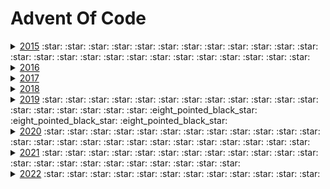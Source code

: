 # Advent Of Code
<details>
    <summary>
        <a href="year2015">2015</a> 
        :star: :star: :star: :star: :star: :star: :star: :star: :star: :star: 
        :star: :star: :star: :star: :star: :star: :star: :star: :star: :star: 
        :star: :star: :star: :star: :star: 
    </summary>

* [Day 1](year2015/day1) -  :star:

* [Day 2](year2015/day2) -  :star:

* [Day 3](year2015/day3) -  :star:

* [Day 4](year2015/day4) -  :star:

* [Day 5](year2015/day5) -  :star:

* [Day 6](year2015/day6) -  :star:

* [Day 7](year2015/day7) -  :star:

* [Day 8](year2015/day8) -  :star:

* [Day 9](year2015/day9) -  :star:

* [Day 10](year2015/day10) -  :star:

* [Day 11](year2015/day11) -  :star:

* [Day 12](year2015/day12) -  :star:

* [Day 13](year2015/day13) -  :star:

* [Day 14](year2015/day14) -  :star:

* [Day 15](year2015/day15) -  :star:

* [Day 16](year2015/day16) -  :star:

* [Day 17](year2015/day17) -  :star:

* [Day 18](year2015/day18) -  :star:

* [Day 19](year2015/day19) -  :star:

* [Day 20](year2015/day20) -  :star:

* [Day 21](year2015/day21) -  :star:

* [Day 22](year2015/day22) -  :star:

* [Day 23](year2015/day23) -  :star:

* [Day 24](year2015/day24) -  :star:

* [Day 25](year2015/day25) -  :star:
</details>

<details>
    <summary>
        <a href="year2016">2016</a>
    </summary>
</details>

<details>
    <summary>
        <a href="year2017">2017</a>
    </summary>
</details>

<details>
    <summary>
        <a href="year2018">2018</a>
    </summary>
</details>

<details>
 <summary>
  <a href="year2019">2019</a>
   :star: :star: :star: :star: :star: :star: :star: :star: :star: :star:
   :star: :star: :star: :star: :star: :star: :star: :star:
   :eight_pointed_black_star: :eight_pointed_black_star: :eight_pointed_black_star:
 </summary>
 
* [Day 1](year2019/day1) - The Tyranny of the Rocket Equation :star:

* [Day 2](year2019/day2) - 1202 Program Alarm :star:
  
* [Day 3](year2019/day3) - Crossed Wires :star:

* [Day 4](year2019/day4) - Secure Container :star:

* [Day 5](year2019/day5) - Sunny with a Chance of Asteroids :star:

* [Day 6](year2019/day6) - Universal Orbit Map :star:

* [Day 7](year2019/day07) - Amplification Circuit :star:

* [Day 8](year2019/day08) - Space Image Format :star:

* [Day 9](year2019/day09) - Sensor Boost :star:

* [Day 10](year2019/day10) - Monitoring Station :star:

* [Day 11](year2019/day11) - Space Police :star:

* [Day 12](year2019/day12) - The N-Body Problem :star:

* [Day 13](year2019/day13) - Care Package :star:

* [Day 14](year2019/day14) - Space Stoichiometry :star:

* [Day 15](year2019/day15) - Oxygen System :star:

* [Day 16](year2019/day16) - Flawed Frequency Transmission :eight_pointed_black_star:

* [Day 17](year2019/day17) - Set and Forget :star:

* [Day 18](year2019/day18) - Many-Worlds Interpretation

* [Day 19](year2019/day19) - Tractor Beam :star:

* [Day 20](year2019/day20) - Donut Maze :star:

* [Day 21](year2019/day21) - Springdroid Adventure :eight_pointed_black_star:

* [Day 22](year2019/day22) - Slam Shuffle :eight_pointed_black_star:

* [Day 23](year2019/day23) - Category Six

* [Day 24](year2019/day24) - Planet of Discord

* [Day 25](year2019/day25) - Cryostasis
 
</details>

<details>
 <summary>
  <a href="year2020">2020</a>
   :star: :star: :star: :star: :star: :star: :star: :star: :star: :star:
   :star: :star: :star: :star: :star: :star: :star: :star: :star: :star:
   :star: :star: :star: :star: :star:
 </summary>
  
  * [Day 1](year2020/day1) - Report Repair :star:
  
  * [Day 2](year2020/day2) - Password Philosophy :star:
    
  * [Day 3](year2020/day3) - Toboggan Trajectory :star:
  
  * [Day 4](year2020/day4) - Passport Processing :star:
  
  * [Day 5](year2020/day5) - Binary Boarding :star:
  
  * [Day 6](year2020/day6) - Custom Customs :star:
  
  * [Day 7](year2020/day07) - Handy Haversacks :star:
  
  * [Day 8](year2020/day08) - Handheld Halting :star:
  
  * [Day 9](year2020/day09) - Encoding Error :star:
  
  * [Day 10](year2020/day10) - Adapter Array :star:
  
  * [Day 11](year2020/day11) - Seating System :star:
  
  * [Day 12](year2020/day12) - Rain Risk :star:
  
  * [Day 13](year2020/day13) - Shuttle Search :star:
  
  * [Day 14](year2020/day14) - Docking Data :star:
  
  * [Day 15](year2020/day15) - Rambunctious Recitation :star:
  
  * [Day 16](year2020/day16) - Ticket Translation :star:
  
  * [Day 17](year2020/day17) - Conway Cubes :star:
  
  * [Day 18](year2020/day18) - Operation Order :star:
  
  * [Day 19](year2020/day19) - Monster Messages :star:
  
  * [Day 20](year2020/day20) - Jurassic Jigsaw :star:
  
  * [Day 21](year2020/day21) - Allergen Assessment :star:
  
  * [Day 22](year2020/day22) - Crab Combat :star:
  
  * [Day 23](year2020/day23) - Crab Cups :star:
  
  * [Day 24](year2020/day24) - Lobby Layout :star:
  
  * [Day 25](year2020/day25) - Combo Breaker :star:

</details>

<details>
 <summary>
  <a href="year2021">2021</a>
  :star: :star: :star: :star: :star: :star: :star: :star: :star: :star:
  :star: :star: :star: :star: :star: :star: :star: :star: :star: :star:
  :star: :star:
 </summary>
 
  * [Day 1](year2021/day1) - Sonar Sweep :star:
  
  * [Day 2](year2021/day2) - Dive! :star:
  
  * [Day 3](year2021/day3) - Binary Diagnostic :star:
  
  * [Day 4](year2021/day4) - Giant Squid :star:
  
  * [Day 5](year2021/day5) - Hydrothermal Venture :star:
  
  * [Day 6](year2021/day6) - Lanternfish :star:
  
  * [Day 7](year2021/day07) - The Treachery of Whales :star:
  
  * [Day 8](year2021/day08) - Seven Segment Search :star:
  
  * [Day 9](year2021/day09) - Smoke Basin :star:
  
  * [Day 10](year2021/day10) - Syntax Scoring :star:
  
  * [Day 11](year2021/day11) - Dumbo Octopus :star:
  
  * [Day 12](year2021/day12) - Passage Pathing :star:
  
  * [Day 13](year2021/day13) - Transparent Origami :star:
  
  * [Day 14](year2021/day14) - Extended Polymerization :star:
  
  * [Day 15](year2021/day15) - Chiton :star:
  
  * [Day 16](year2021/day16) - Packet Decoder :star:
  
  * [Day 17](year2021/day17) - Trick Shot :star:
  
  * [Day 18](year2021/day18) - Snailfish :star:
  
  * [Day 19](year2021/day19) - Beacon Scanner 
  
  * [Day 20](year2021/day20) - Trench Map :star:
  
  * [Day 21](year2021/day21) - Dirac Dice :star:
  
  * [Day 22](year2021/day22) - Reactor Reboot :star:
  
  * [Day 23](year2021/day23) - Amphipod 
  
  * [Day 24](year2021/day24) - Arithmetic Logic Unit :star:
  
  * [Day 25](year2021/day25) - Sea Cucumber 

 </details>

<details><summary><a href="year2022">2022</a> :star: :star: :star: :star: :star: :star: :star: :star: :star: :star: :star: :star:</summary>

  * [Day 1](year2022/day1) - Calorie Counting :star:
  
  * [Day 2](year2022/day2) - Rock Paper Scissors :star:
  
  * [Day 3](year2022/day3) - Rucksack Reorganization :star:
  
  * [Day 4](year2022/day4) - Rucksack Reorganization :star:
  
  * [Day 5](year2022/day5) - Supply Stacks :star:
  
  * [Day 6](year2022/day6) - Tuning Trouble :star:
  
  * [Day 7](year2022/day7) - No Space Left On Device :star:
  
  * [Day 8](year2022/day8) - Treetop Tree House :star:
  
  * [Day 9](year2022/day9) - Rope Bridge :star:
  
  * [Day 10](year2022/day10) - Cathode-Ray Tube :star:
  
  * [Day 11](year2022/day11) - Monkey in the Middle :star:
  
  * [Day 12](year2022/day12) - Hill Climbing Algorithm :star:
